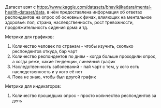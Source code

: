 Датасет взят с https://www.kaggle.com/datasets/bhavikjikadara/mental-health-dataset/data, в нём предоставлена информация об ответах респондентов на опрос об основных фичах, влияющих на ментальное здоровье: пол, страна, наследственность, рост тревожности, продолжительность сидения дома и тд.

Метрики для графиков: 
1. Количество человек по странам - чтобы изучить, сколько респондентов откуда, бар чарт
2. Количество респондентов по дням - когда больше проходили опрос, а когда реже, какие тенденции, линейный график
3. Наследственность заболеваний - пай чарт с тем, у кого есть наследственность и у кого её нет
4. Пока не знаю, чтобы был другой график

Метрики для индикаторов:
1. Количество прошедших опрос - просто количество респондентов за день